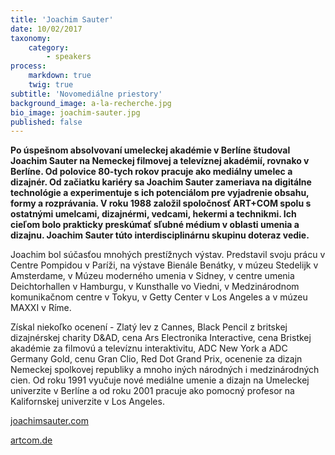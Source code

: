 ```yaml
---
title: 'Joachim Sauter'
date: 10/02/2017
taxonomy:
    category:
        - speakers
process:
    markdown: true
    twig: true
subtitle: 'Novomediálne priestory'
background_image: a-la-recherche.jpg
bio_image: joachim-sauter.jpg
published: false
---
```


**Po úspešnom absolvovaní umeleckej akadémie v Berlíne študoval Joachim Sauter na Nemeckej filmovej a televíznej akadémií, rovnako v Berlíne. Od polovice 80-tych rokov pracuje ako mediálny umelec a dizajnér. Od začiatku kariéry sa Joachim Sauter zameriava na digitálne technológie a experimentuje s ich  potenciálom pre vyjadrenie obsahu, formy a rozprávania. V roku 1988 založil spoločnosť ART+COM spolu s ostatnými umelcami, dizajnérmi, vedcami, hekermi a technikmi. Ich cieľom bolo prakticky preskúmať sľubné médium v oblasti umenia a dizajnu. Joachim Sauter túto interdisciplinárnu skupinu doteraz vedie.**


Joachim bol súčasťou mnohých prestížnych výstav. Predstavil svoju prácu v Centre Pompidou v Paríži, na výstave Bienále Benátky, v múzeu Stedelijk v Amsterdame, v Múzeu moderného umenia v Sidney, v centre umenia Deichtorhallen v Hamburgu, v Kunsthalle vo Viedni, v Medzinárodnom komunikačnom centre v Tokyu, v Getty Center v Los Angeles a v múzeu MAXXI v Ríme.


Získal niekoľko ocenení - Zlatý lev z Cannes, Black Pencil z britskej dizajnérskej charity D&AD, cena Ars Electronika Interactive, cena Bristkej akadémie za filmovú a televíznu interaktivitu, ADC New York a ADC Germany Gold, cenu Gran Clio, Red Dot Grand Prix, ocenenie za dizajn Nemeckej spolkovej republiky a mnoho iných národných i medzinárodných cien. Od roku 1991 vyučuje nové mediálne umenie a dizajn na Umeleckej univerzite v Berlíne a od roku 2001 pracuje ako pomocný profesor na Kalifornskej univerzite v Los Angeles.


[joachimsauter.com](http://www.joachimsauter.com)


[artcom.de](https://artcom.de/en/)

 